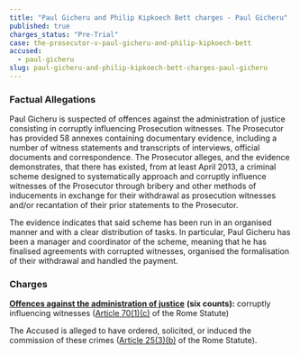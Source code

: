 ```yaml
---
title: "Paul Gicheru and Philip Kipkoech Bett charges - Paul Gicheru"
published: true
charges_status: "Pre-Trial"
case: the-prosecutor-v-paul-gicheru-and-philip-kipkoech-bett
accused:
  - paul-gicheru
slug: paul-gicheru-and-philip-kipkoech-bett-charges-paul-gicheru
---
```


### Factual Allegations

Paul Gicheru is suspected of offences against the administration of justice consisting in corruptly influencing Prosecution witnesses. The Prosecutor has provided 58 annexes containing documentary evidence, including a number of witness statements and transcripts of interviews, official documents and correspondence. The Prosecutor alleges, and the evidence demonstrates, that there has existed, from at least April 2013, a criminal scheme designed to systematically approach and corruptly influence witnesses of the Prosecutor through bribery and other methods of inducements in exchange for their withdrawal as prosecution witnesses and/or recantation of their prior statements to the Prosecutor.

The evidence indicates that said scheme has been run in an organised manner and with a clear distribution of tasks. In particular, Paul Gicheru has been a manager and coordinator of the scheme, meaning that he has finalised agreements with corrupted witnesses, organised the formalisation of their withdrawal and handled the payment.

### Charges

**[Offences against the administration of justice](http://www.casematrixnetwork.org/case-m/klamberg-commentary/rome-statute/#c1243)** **(six counts):** corruptly influencing witnesses ([Article 70(1)(c)](http://www.casematrixnetwork.org/case-m/klamberg-commentary/rome-statute/#c1243) of the Rome Statute)

The Accused is alleged to have ordered, solicited, or induced the commission of these crimes ([Article 25(3)(b)](http://www.casematrixnetwork.org/case-m/klamberg-commentary/rome-statute/#c1198) of the Rome Statute).

